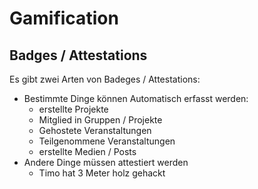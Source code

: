 # Gamification 

## Badges / Attestations
Es gibt zwei Arten von Badeges / Attestations:
 * Bestimmte Dinge können Automatisch erfasst werden:
   * erstellte Projekte
   * Mitglied in Gruppen / Projekte
   * Gehostete Veranstaltungen
   * Teilgenommene Veranstaltungen
   * erstellte Medien / Posts
 * Andere Dinge müssen attestiert werden
   * Timo hat 3 Meter holz gehackt
